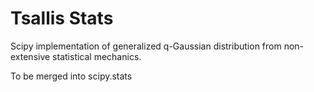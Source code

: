 Tsallis Stats
=============

Scipy implementation of generalized q-Gaussian distribution from non-extensive statistical mechanics.

To be merged into scipy.stats